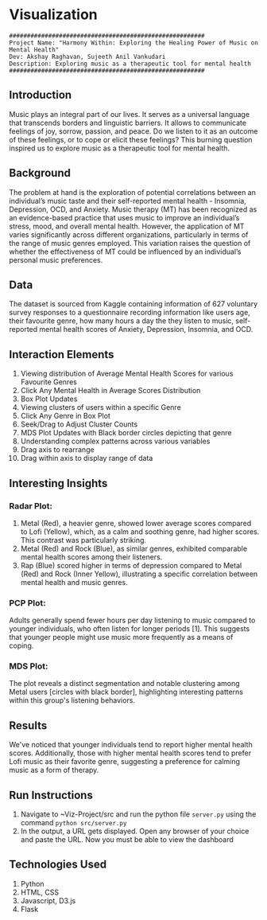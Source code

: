 # Visualization
```
#######################################################
Project Name: "Harmony Within: Exploring the Healing Power of Music on Mental Health"
Dev: Akshay Raghavan, Sujeeth Anil Vankudari
Description: Exploring music as a therapeutic tool for mental health
#######################################################
```

## Introduction
Music plays an integral part of our lives. It serves as a universal language that transcends borders and linguistic barriers. It allows to communicate feelings of joy, sorrow, passion, and peace. Do we listen to it as an outcome of these feelings, or to cope or elicit these feelings? This burning question inspired us to explore music as a therapeutic tool for mental health.

## Background
The problem at hand is the exploration of potential correlations between an individual’s music taste and their self-reported mental health - Insomnia, Depression, OCD, and Anxiety. Music therapy (MT) has been recognized as an evidence-based practice that uses music to improve an individual’s stress, mood, and overall mental health. However, the application of MT varies significantly across different organizations, particularly in terms of the range of music genres employed. This variation raises the question of whether the effectiveness of MT could be influenced by an individual’s personal music preferences.

## Data
The dataset is sourced from Kaggle containing information of 627 voluntary survey responses to a questionnaire recording information like users age, their favourite genre, how many hours a day the they listen to music, self-reported mental health scores of Anxiety, Depression, Insomnia, and OCD.

## Interaction Elements
1. Viewing distribution of Average Mental Health Scores for various Favourite Genres
  1. Click Any Mental Health in Average Scores Distribution
  2. Box Plot Updates
3. Viewing clusters of users within a specific Genre
  1. Click Any Genre in Box Plot
  2. Seek/Drag to Adjust Cluster Counts
  3. MDS Plot Updates with Black border circles depicting that genre
4. Understanding complex patterns across various variables
  1. Drag axis to rearrange
  2. Drag within axis to display range of data

## Interesting Insights
### Radar Plot:
1. Metal (Red), a heavier genre, showed lower average scores compared to Lofi (Yellow), which, as a calm and soothing genre, had higher scores. This contrast was particularly striking.
2. Metal (Red) and Rock (Blue), as similar genres, exhibited comparable mental health scores among their listeners.
3. Rap (Blue) scored higher in terms of depression compared to Metal (Red) and Rock (Inner Yellow), illustrating a specific correlation between mental health and music genres.

### PCP Plot:
Adults generally spend fewer hours per day listening to music compared to younger individuals, who often listen for longer periods [1]. This suggests that younger people might use music more frequently as a means of coping.

### MDS Plot:
The plot reveals a distinct segmentation and notable clustering among Metal users [circles with black border], highlighting interesting patterns within this group's listening behaviors.

## Results
We've noticed that younger individuals tend to report higher mental health scores. Additionally, those with higher mental health scores tend to prefer Lofi music as their favorite genre, suggesting a preference for calming music as a form of therapy.

## Run Instructions
1. Navigate to ~Viz-Project/src and run the python file ```server.py``` using the command ```python src/server.py```
2. In the output, a URL gets displayed. Open any browser of your choice and paste the URL. Now you must be able to view the dashboard

## Technologies Used
1. Python
2. HTML, CSS
3. Javascript, D3.js
4. Flask
